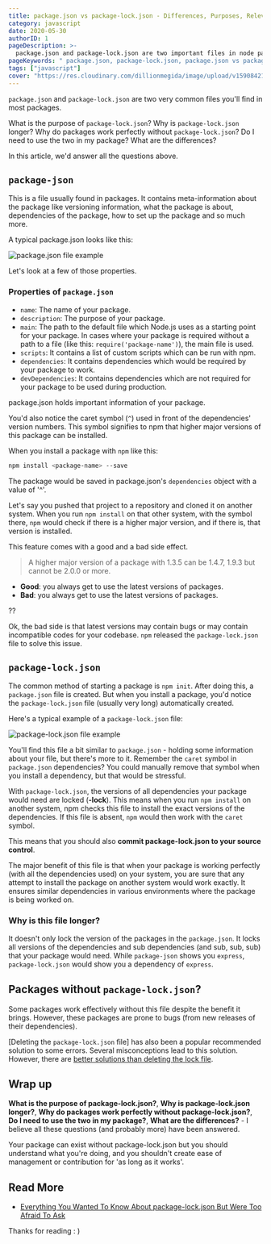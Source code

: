 ```yaml
---
title: package.json vs package-lock.json - Differences, Purposes, Relevance
category: javascript
date: 2020-05-30
authorID: 1
pageDescription: >-
  package.json and package-lock.json are two important files in node packages, but package-lock.json is often git-ignored. Let's look at how these files work together
pageKeywords: " package.json, package-lock.json, package.json vs package-lock.json, npm, node"
tags: ["javascript"]
cover: "https://res.cloudinary.com/dillionmegida/image/upload/v1590842144/images/thewebfor5/package-lock_package-lock.json_kjjnho.png"
---
```


`package.json` and `package-lock.json` are two very common files you'll find in most packages.

What is the purpose of `package-lock.json`? Why is `package-lock.json` longer? Why do packages work perfectly without `package-lock.json`? Do I need to use the two in my package? What are the differences?

In this article, we'd answer all the questions above.

## `package-json`

This is a file usually found in packages. It contains meta-information about the package like versioning information, what the package is about, dependencies of the package, how to set up the package and so much more.

A typical package.json looks like this:

![package.json file example](./package-json.png)

Let's look at a few of those properties.

### Properties of `package.json`

- `name`: The name of your package.
- `description`: The purpose of your package.
- `main`: The path to the default file which Node.js uses as a starting point for your package. In cases where your package is required without a path to a file (like this: `require('package-name')`), the main file is used.
- `scripts`: It contains a list of custom scripts which can be run with npm.
- `dependencies`: It contains dependencies which would be required by your package to work.
- `devDependencies`: It contains dependencies which are not required for your package to be used during production.

package.json holds important information of your package.

You'd also notice the caret symbol (`^`) used in front of the dependencies' version numbers. This symbol signifies to npm that higher major versions of this package can be installed.

When you install a package with `npm` like this:

```bash
npm install <package-name> --save
```

The package would be saved in package.json's `dependencies` object with a value of '^<the-current-version>'.

Let's say you pushed that project to a repository and cloned it on another system. When you run `npm install` on that other system, with the symbol there, `npm` would check if there is a higher major version, and if there is, that version is installed.

This feature comes with a good and a bad side effect.

> A higher major version of a package with 1.3.5 can be 1.4.7, 1.9.3 but cannot be 2.0.0 or more.

- **Good**: you always get to use the latest versions of packages.
- **Bad**: you always get to use the latest versions of packages.

??

Ok, the bad side is that latest versions may contain bugs or may contain incompatible codes for your codebase. `npm` released the `package-lock.json` file to solve this issue.

## `package-lock.json`

The common method of starting a package is `npm init`. After doing this, a `package.json` file is created. But when you install a package, you'd notice the `package-lock.json` file (usually very long) automatically created.

Here's a typical example of a `package-lock.json` file:

![package-lock.json file example](./package-lock-json.png)

You'll find this file a bit similar to `package.json` - holding some information about your file, but there's more to it. Remember the `caret` symbol in `package.json` dependencies? You could manually remove that symbol when you install a dependency, but that would be stressful.

With `package-lock.json`, the versions of all dependencies your package would need are locked (**-lock**). This means when you run `npm install` on another system, npm checks this file to install the exact versions of the dependencies. If this file is absent, `npm` would then work with the `caret` symbol.

This means that you should also **commit package-lock.json to your source control**.

The major benefit of this file is that when your package is working perfectly (with all the dependencies used) on your system, you are sure that any attempt to install the package on another system would work exactly. It ensures similar dependencies in various environments where the package is being worked on.

### Why is this file longer?

It doesn't only lock the version of the packages in the `package.json`. It locks all versions of the dependencies and sub dependencies (and sub, sub, sub) that your package would need. While `package-json` shows you `express`, `package-lock.json` would show you a dependency of `express`.

## Packages without `package-lock.json`?

Some packages work effectively without this file despite the benefit it brings. However, these packages are prone to bugs (from new releases of their dependencies).

[Deleting the `package-lock.json` file] has also been a popular recommended solution to some errors. Several misconceptions lead to this solution. However, there are [better solutions than deleting the lock file](https://stackoverflow.com/questions/54124033/deleting-package-lock-json-to-resolve-conflicts-quickly).

## Wrap up

**What is the purpose of package-lock.json?**, **Why is package-lock.json longer?**, **Why do packages work perfectly without package-lock.json?**, **Do I need to use the two in my package?**, **What are the differences?** - I believe all these questions (and probably more) have been answered.

Your package can exist without package-lock.json but you should understand what you're doing, and you shouldn't create ease of management or contribution for 'as long as it works'.

## Read More

- [Everything You Wanted To Know About package-lock.json But Were Too Afraid To Ask](https://medium.com/coinmonks/everything-you-wanted-to-know-about-package-lock-json-b81911aa8ab8)

Thanks for reading : )
